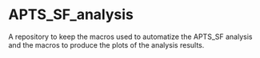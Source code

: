 # APTS_SF_analysis
A repository to keep the macros used to automatize the APTS_SF analysis and the macros to produce the plots of the analysis results.
